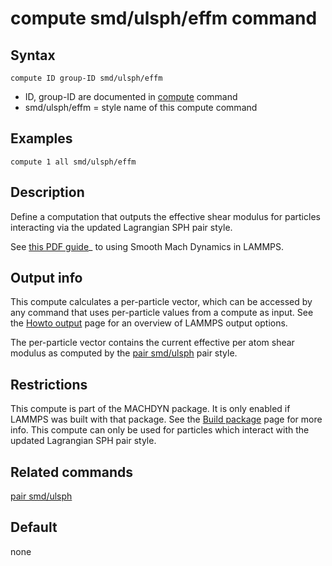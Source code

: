 # compute smd/ulsph/effm command

## Syntax

``` LAMMPS
compute ID group-ID smd/ulsph/effm
```

-   ID, group-ID are documented in [compute](compute) command
-   smd/ulsph/effm = style name of this compute command

## Examples

``` LAMMPS
compute 1 all smd/ulsph/effm
```

## Description

Define a computation that outputs the effective shear modulus for
particles interacting via the updated Lagrangian SPH pair style.

See [this PDF guide](PDF/MACHDYN_LAMMPS_userguide.pdf)\_ to using Smooth
Mach Dynamics in LAMMPS.

## Output info

This compute calculates a per-particle vector, which can be accessed by
any command that uses per-particle values from a compute as input. See
the [Howto output](Howto_output) page for an overview of LAMMPS output
options.

The per-particle vector contains the current effective per atom shear
modulus as computed by the [pair smd/ulsph](pair_smd_ulsph) pair style.

## Restrictions

This compute is part of the MACHDYN package. It is only enabled if
LAMMPS was built with that package. See the [Build
package](Build_package) page for more info. This compute can only be
used for particles which interact with the updated Lagrangian SPH pair
style.

## Related commands

[pair smd/ulsph](pair_smd_ulsph)

## Default

none

